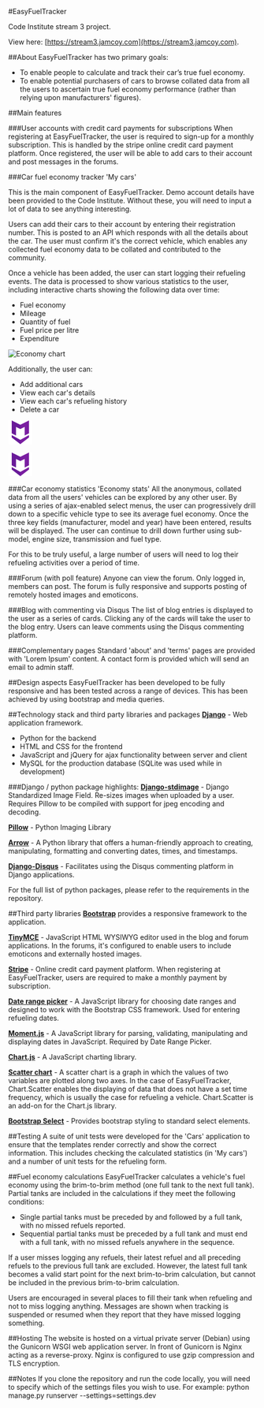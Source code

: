 #EasyFuelTracker

Code Institute stream 3 project.

View here:
[https://stream3.jamcoy.com](https://stream3.jamcoy.com).

##About
EasyFuelTracker has two primary goals:
* To enable people to calculate and track their car’s true fuel economy.
* To enable potential purchasers of cars to browse collated data from all the users to ascertain true fuel economy performance (rather than relying upon manufacturers' figures).
 
##Main features

###User accounts with credit card payments for subscriptions
When registering at EasyFuelTracker, the user is required to sign-up for a monthly subscription.  This is handled by the
 stripe online credit card payment platform.  Once registered, the user will be able to add cars to their account and post
 messages in the forums.

###Car fuel economy tracker 'My cars'

This is the main component of EasyFuelTracker.  Demo account details have been provided to the Code Institute.  Without these, you will need to input a lot of data to see anything interesting.

Users can add their cars to their account by entering their registration number. This is posted to an API which responds with all the details about the car.  The user must confirm it's the correct vehicle, which enables any collected fuel economy data to be collated and contributed to the community.
 
Once a vehicle has been added, the user can start logging their refueling events.  The data is processed to show various statistics to the user, including interactive charts showing the following data over time:
 * Fuel economy
 * Mileage
 * Quantity of fuel
 * Fuel price per litre
 * Expenditure
 
![Economy chart](https://jamcoy.com/img/readme_images/Confirm_car.png "Chart")
 
Additionally, the user can:
 * Add additional cars
 * View each car's details
 * View each car's refueling history
 * Delete a car

![Adding a car (on a mobile device)](https://github.com/adam-p/markdown-here/raw/master/src/common/images/icon48.png "Refueling history")
 
![Refueling history](https://github.com/adam-p/markdown-here/raw/master/src/common/images/icon48.png "Refueling history")
 
###Car economy statistics 'Economy stats'
All the anonymous, collated data from all the users' vehicles can be explored by any other user.  By using a series of ajax-enabled select menus, the user can progressively drill down to a specific vehicle type to see its average fuel economy.  Once the three key fields (manufacturer, model and year) have been entered, results will be displayed.  The user can continue to drill down further using sub-model, engine size, transmission and fuel type.  

For this to be truly useful, a large number of users will need to log their refueling activities over a period of time.
 
###Forum (with poll feature)
Anyone can view the forum.  Only logged in, members can post.  The forum is fully responsive and supports posting of remotely hosted images and emoticons.

###Blog with commenting via Disqus
The list of blog entries is displayed to the user as a series of cards.  Clicking any of the cards will take the user to the blog entry. Users can  leave comments using the Disqus commenting platform.

###Complementary pages
Standard 'about' and 'terms' pages are provided with 'Lorem Ipsum' content.  A contact form is provided which will send an email to admin staff. 

##Design aspects
EasyFuelTracker has been developed to be fully responsive and has been tested across a range of devices.  This has been achieved by using bootstrap and media queries.

##Technology stack and third party libraries and packages
**[Django](https://www.djangoproject.com/)** - Web application framework.
* Python for the backend
* HTML and CSS for the frontend
* JavaScript and jQuery for ajax functionality between server and client
* MySQL for the production database (SQLite was used while in development) 

###Django / python package highlights:
**[Django-stdimage](https://github.com/codingjoe/django-stdimage)** - Django Standardized Image Field.  Re-sizes images when uploaded by a user.  Requires Pillow to be compiled with support for jpeg encoding and decoding.

**[Pillow](http://python-pillow.org/)** - Python Imaging Library

**[Arrow](http://crsmithdev.com/arrow/)** - A Python library that offers a human-friendly approach to creating, manipulating, formatting and converting dates, times, and timestamps.

**[Django-Disqus](https://github.com/arthurk/django-disqus/)** - Facilitates using the Disqus commenting platform in Django applications.

For the full list of python packages, please refer to the requirements in the repository.

##Third party libraries
**[Bootstrap](http://getbootstrap.com/)** provides a responsive framework to the application.

**[TinyMCE](https://www.tinymce.com/)** - JavaScript HTML WYSIWYG editor used in the blog and forum applications.  In the forums, it's configured to enable users to include emoticons and externally hosted images.
 
**[Stripe](https://stripe.com)** - Online credit card payment platform.  When registering at EasyFuelTracker, users are required to make a monthly payment by subscription.

**[Date range picker](http://www.daterangepicker.com/)** - A JavaScript library for choosing date ranges and designed to work with the Bootstrap CSS framework.  Used for entering refueling dates.

**[Moment.js](http://momentjs.com/)** - A JavaScript library for parsing, validating, manipulating and displaying dates in JavaScript. Required by Date Range Picker.

**[Chart.js](http://www.chartjs.org/)** - A JavaScript charting library.

**[Scatter chart](http://dima117.github.io/Chart.Scatter/)** - A scatter chart is a graph in which the values of two variables are plotted along two axes.  In the case of EasyFuelTracker, Chart.Scatter enables the displaying of data that does not have a set 
time frequency, which is usually the case for refueling a vehicle.  Chart.Scatter is an add-on for the Chart.js library.
 
**[Bootstrap Select](https://silviomoreto.github.io/bootstrap-select/)** - Provides bootstrap styling to standard select elements.

##Testing
A suite of unit tests were developed for the 'Cars' application to ensure that the templates render correctly and show the correct information.  This includes checking the calculated statistics (in 'My cars') and a number of unit tests for the refueling form. 

##Fuel economy calculations
EasyFuelTracker calculates a vehicle's fuel economy using the brim-to-brim method (one full tank to the next full tank).
Partial tanks are included in the calculations if they meet the following conditions:
* Single partial tanks must be preceded by and followed by a full tank, with no missed refuels reported.
* Sequential partial tanks must be preceded by a full tank and must end with a full tank, with no missed refuels anywhere in the sequence.

If a user misses logging any refuels, their latest refuel and all preceding refuels to the previous full tank are excluded. However, the latest full tank becomes a valid start point for the next brim-to-brim calculation, but cannot be included in the previous brim-to-brim calculation.

Users are encouraged in several places to fill their tank when refueling and not to miss logging anything.  Messages are shown when tracking is suspended or resumed when they report that they have missed logging something.

##Hosting
The website is hosted on a virtual private server (Debian) using the Gunicorn WSGI web application server.  In front of Gunicorn is Nginx acting as a reverse-proxy.  Nginx is configured to use gzip compression and TLS encryption.

##Notes
If you clone the repository and run the code locally, you will need to specify which of the settings files you wish to use.
For example: python manage.py runserver --settings=settings.dev

